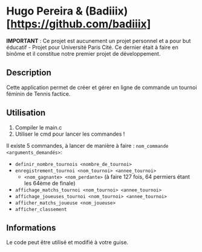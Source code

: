 # Hugo Pereira & (Badiiix)[https://github.com/badiiix]

**IMPORTANT** : Ce projet est aucunement un projet personnel et a pour but éducatif - Projet pour Université Paris Cité. Ce dernier était à faire en binôme et il constitue notre premier projet de développement.

## Description

Cette application permet de créer et gérer en ligne de commande un tournoi féminin de Tennis factice.

## Utilisation

1. Compiler le main.c
2. Utiliser le cmd pour lancer les commandes !

Il existe 5 commandes, à lancer de manière à faire : `nom_commande <arguments_demandés>`: 
- `definir_nombre_tournois <nombre_de_tournoi>`
- `enregistrement_tournoi <nom_tournoi> <annee_tournoi>`
  - `<nom_gagnante> <nom_perdante>` (à faire 127 fois, 64 permiers étant les 64ème de finale)
- `affichage_matchs_tournoi <nom_tournoi> <annee_tournoi>`
- `affichage_joueuses_tournoi <nom_tournoi> <annee_tournoi>`
- `afficher_matchs_joueuse <nom_joueuse>`
- `afficher_classement`

## Informations
Le code peut être utilisé et modifié à votre guise.

